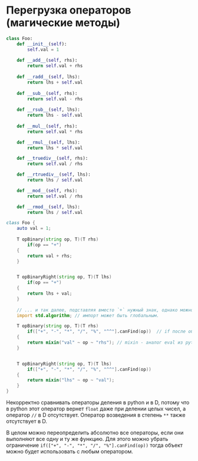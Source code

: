 # Перегрузка операторов (магические методы)

```python
class Foo:
    def __init__(self):
        self.val = 1
    
    def __add__(self, rhs):
        return self.val + rhs
    
    def __radd__(self, lhs):
        return lhs + self.val
        
    def __sub__(self, rhs):
        return self.val - rhs
    
    def __rsub__(self, lhs):
        return lhs - self.val
        
    def __mul__(self, rhs):
        return self.val * rhs

    def __rmul__(self, lhs):
        return lhs * self.val

    def __truediv__(self, rhs):
        return self.val / rhs

    def __rtruediv__(self, lhs):
        return lhs / self.val

    def __mod__(self, rhs):
        return self.val / rhs

    def __rmod__(self, lhs):
        return lhs / self.val
```

```d
class Foo {
    auto val = 1;
    
    T opBinary(string op, T)(T rhs)
        if(op == "+")
    {
        return val + rhs;
    }


    T opBinaryRight(string op, T)(T lhs)
        if(op == "+")
    {
        return lhs + val;
    }
    
    // ... и так далее, подставляя вместо `+` нужный знак, однако можно воспользоваться кодогенерацией и сделать так.
    import std.algorithm; // импорт может быть глобальным.

    T opBinary(string op, T)(T rhs)
        if(["+", "-", "*", "/", "%", "^^"].canFind(op))  // if после объявления шаблонного метода служит условием возможности выполнения этого метода
    {
        return mixin("val" ~ op ~ "rhs"); // mixin - аналог eval из python, но работает только во время компиляции.
    }


    T opBinaryRight(string op, T)(T lhs)
        if(["+", "-", "*", "/", "%", "^^"].canFind(op))
    {
        return mixin("lhs" ~ op ~ "val");
    }
}
```
Некорректно сравнивать операторы деления в python и в D, потому что в python этот 
оператор вернет `float` даже при делении целых чисел, а оператор `//` в D отсутствует.
Оператор возведения в степень `**` также отсутствует в D.

В целом можно переопределить абсолютно все операторы, если они выполняют все одну и ту же функцию.
Для этого можно убрать ограничение `if(["+", "-", "*", "/", "%"].canFind(op))` тогда объект можно будет
использовать с любым оператором.

